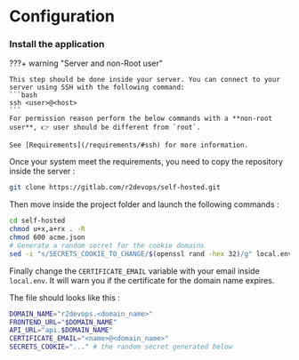 # Configuration

### Install the application


???+ warning "Server and non-Root user"

    This step should be done inside your server. You can connect to your server using SSH with the following command:
    ```bash
    ssh <user>@<host>
    ```
    For permission reason perform the below commands with a **non-root user**, 👉 user should be different from `root`.

    See [Requirements](/requirements/#ssh) for more information.

Once your system meet the requirements, you need to copy the repository inside the server :

```bash
git clone https://gitlab.com/r2devops/self-hosted.git

```

Then move inside the project folder and launch the following commands : 

```bash 
cd self-hosted
chmod u+x,a+rx . -R
chmod 600 acme.json
# Generate a random secret for the cookie domains
sed -i "s/SECRETS_COOKIE_TO_CHANGE/$(openssl rand -hex 32)/g" local.env  
```

Finally change the `CERTIFICATE_EMAIL` variable with your email inside `local.env`. It will warn you if the certificate for the domain name expires.

The file should looks like this :

```bash title="local.env" hl_lines="4" 
DOMAIN_NAME="r2devops.<domain_name>"
FRONTEND_URL="$DOMAIN_NAME"
API_URL="api.$DOMAIN_NAME"
CERTIFICATE_EMAIL="<name>@<domain_name>"
SECRETS_COOKIE="..." # the random secret generated below
```